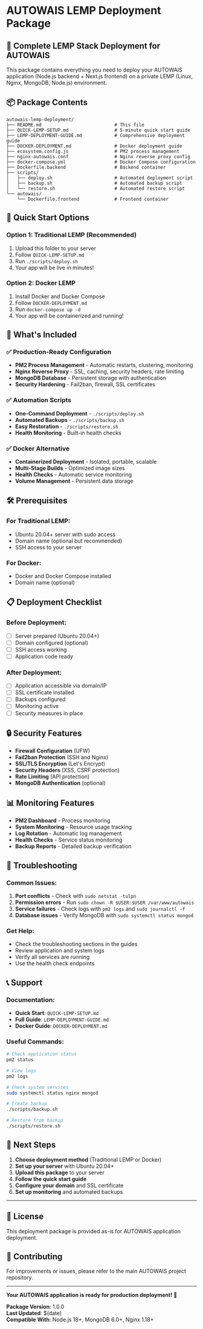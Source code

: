 # AUTOWAIS LEMP Deployment Package

## 🚀 Complete LEMP Stack Deployment for AUTOWAIS

This package contains everything you need to deploy your AUTOWAIS application (Node.js backend + Next.js frontend) on a private LEMP (Linux, Nginx, MongoDB, Node.js) environment.

## 📦 Package Contents

```
autowais-lemp-deployment/
├── README.md                           # This file
├── QUICK-LEMP-SETUP.md                 # 5-minute quick start guide
├── LEMP-DEPLOYMENT-GUIDE.md            # Comprehensive deployment guide
├── DOCKER-DEPLOYMENT.md                # Docker deployment guide
├── ecosystem.config.js                 # PM2 process management
├── nginx-autowais.conf                 # Nginx reverse proxy config
├── docker-compose.yml                  # Docker Compose configuration
├── Dockerfile.backend                  # Backend container
├── scripts/
│   ├── deploy.sh                       # Automated deployment script
│   ├── backup.sh                       # Automated backup script
│   └── restore.sh                      # Automated restore script
└── autowais/
    └── Dockerfile.frontend             # Frontend container
```

## 🎯 Quick Start Options

### Option 1: Traditional LEMP (Recommended)

1. Upload this folder to your server
2. Follow `QUICK-LEMP-SETUP.md`
3. Run `./scripts/deploy.sh`
4. Your app will be live in minutes!

### Option 2: Docker LEMP

1. Install Docker and Docker Compose
2. Follow `DOCKER-DEPLOYMENT.md`
3. Run `docker-compose up -d`
4. Your app will be containerized and running!

## 🔧 What's Included

### ✅ Production-Ready Configuration

- **PM2 Process Management** - Automatic restarts, clustering, monitoring
- **Nginx Reverse Proxy** - SSL, caching, security headers, rate limiting
- **MongoDB Database** - Persistent storage with authentication
- **Security Hardening** - Fail2ban, firewall, SSL certificates

### ✅ Automation Scripts

- **One-Command Deployment** - `./scripts/deploy.sh`
- **Automated Backups** - `./scripts/backup.sh`
- **Easy Restoration** - `./scripts/restore.sh`
- **Health Monitoring** - Built-in health checks

### ✅ Docker Alternative

- **Containerized Deployment** - Isolated, portable, scalable
- **Multi-Stage Builds** - Optimized image sizes
- **Health Checks** - Automatic service monitoring
- **Volume Management** - Persistent data storage

## 🛠️ Prerequisites

### For Traditional LEMP:

- Ubuntu 20.04+ server with sudo access
- Domain name (optional but recommended)
- SSH access to your server

### For Docker:

- Docker and Docker Compose installed
- Domain name (optional)

## 📋 Deployment Checklist

### Before Deployment:

- [ ] Server prepared (Ubuntu 20.04+)
- [ ] Domain configured (optional)
- [ ] SSH access working
- [ ] Application code ready

### After Deployment:

- [ ] Application accessible via domain/IP
- [ ] SSL certificate installed
- [ ] Backups configured
- [ ] Monitoring active
- [ ] Security measures in place

## 🔒 Security Features

- **Firewall Configuration** (UFW)
- **Fail2ban Protection** (SSH and Nginx)
- **SSL/TLS Encryption** (Let's Encrypt)
- **Security Headers** (XSS, CSRF protection)
- **Rate Limiting** (API protection)
- **MongoDB Authentication** (optional)

## 📊 Monitoring Features

- **PM2 Dashboard** - Process monitoring
- **System Monitoring** - Resource usage tracking
- **Log Rotation** - Automatic log management
- **Health Checks** - Service status monitoring
- **Backup Reports** - Detailed backup verification

## 🚨 Troubleshooting

### Common Issues:

1. **Port conflicts** - Check with `sudo netstat -tulpn`
2. **Permission errors** - Run `sudo chown -R $USER:$USER /var/www/autowais`
3. **Service failures** - Check logs with `pm2 logs` and `sudo journalctl -f`
4. **Database issues** - Verify MongoDB with `sudo systemctl status mongod`

### Get Help:

- Check the troubleshooting sections in the guides
- Review application and system logs
- Verify all services are running
- Use the health check endpoints

## 📞 Support

### Documentation:

- **Quick Start**: `QUICK-LEMP-SETUP.md`
- **Full Guide**: `LEMP-DEPLOYMENT-GUIDE.md`
- **Docker Guide**: `DOCKER-DEPLOYMENT.md`

### Useful Commands:

```bash
# Check application status
pm2 status

# View logs
pm2 logs

# Check system services
sudo systemctl status nginx mongod

# Create backup
./scripts/backup.sh

# Restore from backup
./scripts/restore.sh
```

## 🎯 Next Steps

1. **Choose deployment method** (Traditional LEMP or Docker)
2. **Set up your server** with Ubuntu 20.04+
3. **Upload this package** to your server
4. **Follow the quick start guide**
5. **Configure your domain** and SSL certificate
6. **Set up monitoring** and automated backups

---

## 📄 License

This deployment package is provided as-is for AUTOWAIS application deployment.

## 🤝 Contributing

For improvements or issues, please refer to the main AUTOWAIS project repository.

---

**Your AUTOWAIS application is ready for production deployment! 🚀**

**Package Version**: 1.0.0  
**Last Updated**: $(date)  
**Compatible With**: Node.js 18+, MongoDB 6.0+, Nginx 1.18+
